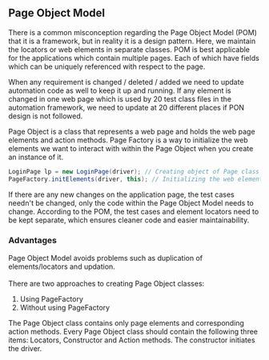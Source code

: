 ## Page Object Model
There is a common misconception regarding the Page Object Model (POM) that it is a framework, but in reality it is a design pattern. Here, we maintain the locators or web elements in separate classes. POM is best applicable for the applications which contain multiple pages. Each of which have fields which can be uniquely referenced with respect to the page.

When any requirement is changed / deleted / added we need to update automation code as well to keep it up and running. If any element is changed in one web page which is used by 20 test class files in the automation framework, we need to update at 20 different places if PON design is not followed.

Page Object is a class that represents a web page and holds the web page elements and action methods. Page Factory is a way to initialize the web elements we want to interact with within the Page Object when you create an instance of it.

```java
LoginPage lp = new LoginPage(driver); // Creating object of Page class at test class level
PageFactory.initElements(driver, this); // Initializing the web elements in page class
```

If there are any new changes on the application page, the test cases needn't be changed, only the code within the Page Object Model needs to change. According to the POM, the test cases and element locators need to be kept separate, which ensures cleaner code and easier maintainability.
### Advantages
Page Object Model avoids problems such as duplication of elements/locators and updation.
<br /> <br />
There are two approaches to creating Page Object classes:
1. Using PageFactory
2. Without using PageFactory

The Page Object class contains only page elements and corresponding action methods. Every Page Object class should contain the following three items: Locators, Constructor and Action methods. The constructor initiates the driver.
